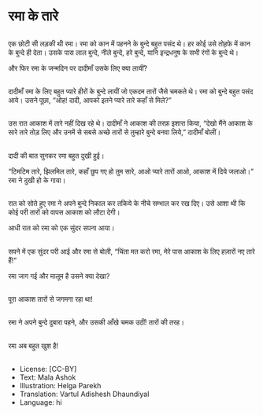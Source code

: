 # रमा के तारे

##
एक छोटी सी लड़की थी रमा। रमा को कान में पहनने के बुन्दे बहुत पसंद थे। हर कोई उसे तोह़फे में कान के बुन्दे ही देता। उसके पास लाल बुन्दे, नीले बुन्दे, हरे बुन्दे, यानि इन्द्रधनुष के सभी रंगों के बुन्दे थे।

और फिर रमा के जन्मदिन पर दादीमाँ उसके लिए क्या लायीं?

##
दादीमाँ रमा के लिए बहुत प्यारे हीरों के बुन्दे लायीं जो एकदम तारों जैसे चमकते थे। रमा को बुन्दे बहुत पसंद आये। उसने पूछा, “ओह! दादी, आपको इतने प्यारे तारे कहाँ से मिले?”

##
उस रात आकाश में तारे नहीं दिख रहे थे। दादीमाँ ने आकाश की तरफ़ इशारा किया, “देखो मैंने आकाश के सारे तारे तोड़ लिए और उनमें से सबसे अच्छे तारों से तुम्हारे बुन्दे बनवा लिये,” दादीमाँ बोलीं।

##
दादी की बात सुनकर रमा बहुत दुखी हुई।

“टिमटिम तारे, झिलमिल तारे, कहाँ छुप गए हो तुम सारे, आओ प्यारे तारों आओ, आकाश में दिये जलाओ।”
रमा ने दुखी हो के गाया।

##
रात को सोते हुए रमा ने अपने बुन्दे निकाल कर तकिये के नीचे सम्भाल कर रख दिए। उसे आशा थी कि कोई परी तारों को वापस आकाश को लौटा देगी।

आधी रात को रमा को एक सुंदर सपना आया।

##
सपने में एक सुंदर परी आई और रमा से बोली, “चिंता मत करो रमा, मेरे पास आकाश के लिए हज़ारों नए तारे हैं!”

रमा जाग गई और मालूम है उसने क्या देखा?

##
पूरा आकाश तारों से जगमगा रहा था!

##
रमा ने अपने बुन्दे दुबारा पहने, और उसकी आँखे चमक उठीं! तारों की तरह।

##
रमा अब बहुत खुश है!

##
* License: [CC-BY]
* Text: Mala Ashok
* Illustration: Helga Parekh
* Translation: Vartul Adishesh Dhaundiyal
* Language: hi
